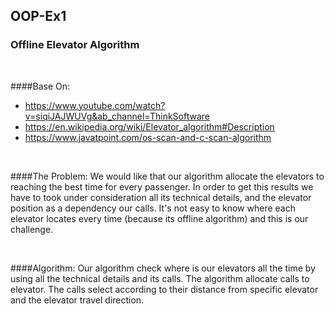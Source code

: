 ## OOP-Ex1
### Offline Elevator Algorithm

<br />

####Base On:
- https://www.youtube.com/watch?v=siqiJAJWUVg&ab_channel=ThinkSoftware
- https://en.wikipedia.org/wiki/Elevator_algorithm#Description
- https://www.javatpoint.com/os-scan-and-c-scan-algorithm

<br />

####The Problem:
We would like that our algorithm allocate the elevators to reaching the best time for every passenger.
In order to get this results we have to took under consideration all its technical details, 
and the elevator position as a dependency our calls.
It's not easy to know where each elevator locates every time (because its offline algorithm) and this is our challenge.

<br />

####Algorithm:
Our algorithm check where is our elevators all the time by using all the technical details and its calls. 
The algorithm allocate calls to elevator. 
The calls select according to their distance from specific elevator and the elevator travel direction.

<br />
